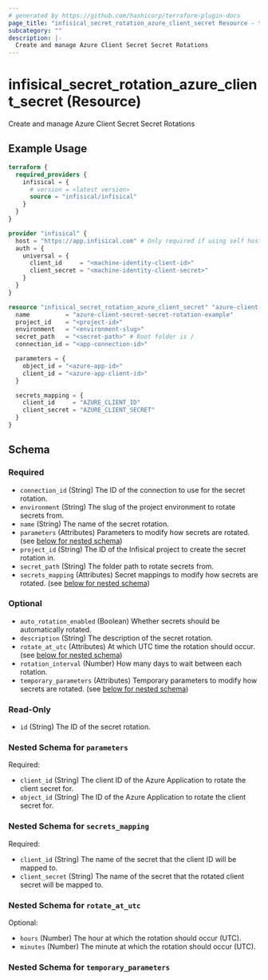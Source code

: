```yaml
---
# generated by https://github.com/hashicorp/terraform-plugin-docs
page_title: "infisical_secret_rotation_azure_client_secret Resource - terraform-provider-infisical"
subcategory: ""
description: |-
  Create and manage Azure Client Secret Secret Rotations
---
```


# infisical_secret_rotation_azure_client_secret (Resource)

Create and manage Azure Client Secret Secret Rotations

## Example Usage

```terraform
terraform {
  required_providers {
    infisical = {
      # version = <latest version>
      source = "infisical/infisical"
    }
  }
}

provider "infisical" {
  host = "https://app.infisical.com" # Only required if using self hosted instance of Infisical, default is https://app.infisical.com
  auth = {
    universal = {
      client_id     = "<machine-identity-client-id>"
      client_secret = "<machine-identity-client-secret>"
    }
  }
}

resource "infisical_secret_rotation_azure_client_secret" "azure-client-secret" {
  name          = "azure-client-secret-secret-rotation-example"
  project_id    = "<project-id>"
  environment   = "<environment-slug>"
  secret_path   = "<secret-path>" # Root folder is /
  connection_id = "<app-connection-id>"

  parameters = {
    object_id = "<azure-app-id>"
    client_id = "<azure-app-client-id>"
  }

  secrets_mapping = {
    client_id     = "AZURE_CLIENT_ID"
    client_secret = "AZURE_CLIENT_SECRET"
  }
}
```

<!-- schema generated by tfplugindocs -->
## Schema

### Required

- `connection_id` (String) The ID of the connection to use for the secret rotation.
- `environment` (String) The slug of the project environment to rotate secrets from.
- `name` (String) The name of the secret rotation.
- `parameters` (Attributes) Parameters to modify how secrets are rotated. (see [below for nested schema](#nestedatt--parameters))
- `project_id` (String) The ID of the Infisical project to create the secret rotation in.
- `secret_path` (String) The folder path to rotate secrets from.
- `secrets_mapping` (Attributes) Secret mappings to modify how secrets are rotated. (see [below for nested schema](#nestedatt--secrets_mapping))

### Optional

- `auto_rotation_enabled` (Boolean) Whether secrets should be automatically rotated.
- `description` (String) The description of the secret rotation.
- `rotate_at_utc` (Attributes) At which UTC time the rotation should occur. (see [below for nested schema](#nestedatt--rotate_at_utc))
- `rotation_interval` (Number) How many days to wait between each rotation.
- `temporary_parameters` (Attributes) Temporary parameters to modify how secrets are rotated. (see [below for nested schema](#nestedatt--temporary_parameters))

### Read-Only

- `id` (String) The ID of the secret rotation.

<a id="nestedatt--parameters"></a>
### Nested Schema for `parameters`

Required:

- `client_id` (String) The client ID of the Azure Application to rotate the client secret for.
- `object_id` (String) The ID of the Azure Application to rotate the client secret for.


<a id="nestedatt--secrets_mapping"></a>
### Nested Schema for `secrets_mapping`

Required:

- `client_id` (String) The name of the secret that the client ID will be mapped to.
- `client_secret` (String) The name of the secret that the rotated client secret will be mapped to.


<a id="nestedatt--rotate_at_utc"></a>
### Nested Schema for `rotate_at_utc`

Optional:

- `hours` (Number) The hour at which the rotation should occur (UTC).
- `minutes` (Number) The minute at which the rotation should occur (UTC).


<a id="nestedatt--temporary_parameters"></a>
### Nested Schema for `temporary_parameters`
